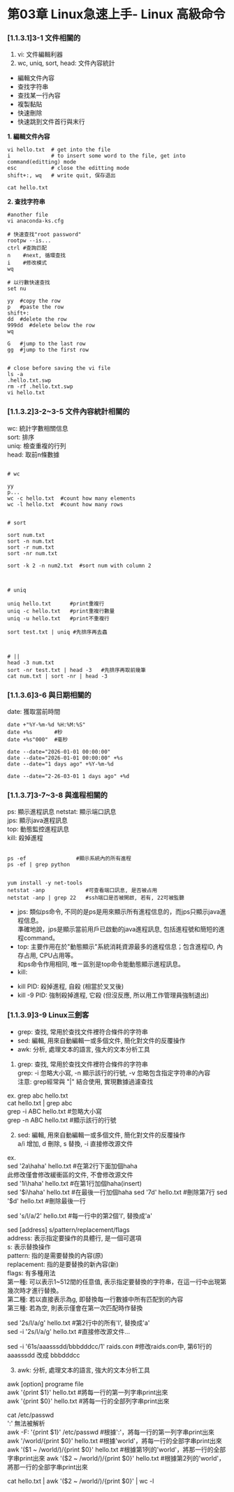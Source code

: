 # 第03章 Linux急速上手- Linux 高級命令   


### [1.1.3.1]3-1 文件相關的
1. vi: 文件編輯利器   
2. wc, uniq, sort, head: 文件內容統計   


* 編輯文件內容  
* 查找字符串   
* 查找某一行內容   
* 複製黏貼   
* 快速刪除   
* 快速跳到文件首行與末行



**1. 編輯文件內容**   
```linux
vi hello.txt  # get into the file   
i             # to insert some word to the file, get into command(editting) mode  
esc           # close the editting mode  
shift+:, wq   # write quit, 保存退出    

cat hello.txt
```

**2. 查找字符串**   


```linux  
#another file  
vi anaconda-ks.cfg  

# 快速查找"root password"
rootpw --is...
ctrl #查詢匹配
n    #next, 循環查找
i    #修改模式
wq

# 以行數快速查找
set nu

yy  #copy the row
p   #paste the row  
shift+:
dd  #delete the row
999dd  #delete below the row 
wq

G   #jump to the last row
gg  #jump to the first row
```

```linux

# close before saving the vi file
ls -a
.hello.txt.swp
rm -rf .hello.txt.swp
vi hello.txt

```

### [1.1.3.2]3-2~3-5 文件內容統計相關的
wc: 統計字數相關信息    
sort: 排序   
uniq: 檢查重複的行列   
head: 取前n條數據   

```linux

# wc

yy
p...
wc -c hello.txt  #count how many elements
wc -l hello.txt  #count how many rows


# sort

sort num.txt
sort -n num.txt  
sort -r num.txt  
sort -nr num.txt  

sort -k 2 -n num2.txt  #sort num with column 2



# uniq   
   
uniq hello.txt      #print重複行   
uniq -c hello.txt   #print重複行數量   
uniq -u hello.txt   #print不重複行   

sort test.txt | uniq #先排序再去蟲   



# ||   
head -3 num.txt   
sort -nr test.txt | head -3   #先排序再取前幾筆  
cat num.txt | sort -nr | head -3
```

### [1.1.3.6]3-6  與日期相關的 
date: 獲取當前時間

```linux   
date +"%Y-%m-%d %H:%M:%S"      
date +%s       #秒   
date +%s"000"  #毫秒   

date --date="2026-01-01 00:00:00"    
date --date="2026-01-01 00:00:00" +%s    
date --date="1 days ago" +%Y-%m-%d   

date --date="2-26-03-01 1 days ago" +%d   

```

### [1.1.3.7]3-7~3-8  與進程相關的 

ps: 顯示進程訊息
netstat: 顯示端口訊息    
jps: 顯示java進程訊息      
top: 動態監控進程訊息    
kill: 殺掉進程  

```linux   

ps -ef                #顯示系統內的所有進程  
ps -ef | grep python    
             

yum install -y net-tools
netstat -anp             #可查看端口訊息, 是否被占用
netstat -anp | grep 22   #ssh端口是否被開啟, 若有, 22可被監聽   

```


* jps: 類似ps命令, 不同的是ps是用來顯示所有進程信息的，而jps只顯示java進程信息。   
準確地說，jps是顯示當前用戶已啟動的java進程訊息, 包括進程號和簡短的進程command。         
* top: 主要作用在於"動態顯示"系統消耗資源最多的進程信息；包含進程ID, 內存占用, CPU占用等。    
和ps命令作用相同, 唯ㄧ區別是top命令能動態顯示進程訊息。    
* kill: 
- kill PID: 殺掉進程, 自殺 (相當於叉叉後)   
- kill -9 PID: 強制殺掉進程, 它殺 (但沒反應, 所以用工作管理員強制退出)   


### [1.1.3.9]3-9  Linux三劍客   
* grep: 查找, 常用於查找文件裡符合條件的字符串      
* sed: 編輯, 用來自動編輯一或多個文件, 簡化對文件的反覆操作      
* awk: 分析, 處理文本的語言, 強大的文本分析工具       
   
   
   
1. grep: 查找, 常用於查找文件裡符合條件的字符串      
grep: -i 忽略大小寫, -n 顯示該行的行號, -v 忽略包含指定字符串的內容      
注意: grep經常與 "|" 結合使用, 實現數據過濾查找   

ex. 
grep abc hello.txt   
cat hello.txt | grep abc   
grep -i ABC hello.txt  #忽略大小寫    
grep -n ABC hello.txt  #顯示該行的行號  

2. sed: 編輯, 用來自動編輯一或多個文件, 簡化對文件的反覆操作   
a/i 增加, d 刪除, s 替換, -i 直接修改源文件   

ex.   
sed '2a\haha' hello.txt  #在第2行下面加個haha   
此修改僅會修改緩衝區的文件, 不會修改源文件   
sed '1i\haha' hello.txt  #在第1行加個haha(insert)   
sed '$i\haha' hello.txt  #在最後一行加個haha
sed '7d' hello.txt  #刪除第7行   
sed '$d' hello.txt  #刪除最後一行   

sed 's/l/a/2' hello.txt  #每一行中的第2個'l', 替換成'a'    

sed [address] s/pattern/replacement/flags   
address: 表示指定要操作的具體行, 是一個可選項   
s: 表示替換操作    
pattern: 指的是需要替換的內容(原)    
replacement: 指的是要替換的新內容(新)    
flags: 有多種用法   
    第一種: 可以表示1~512間的任意值, 表示指定要替換的字符串，在這一行中出現第幾次時才進行替換。    
    第二種: 若以直接表示為g, 即替換每一行數據中所有匹配到的內容    
    第三種: 若為空, 則表示僅會在第一次匹配時作替換    

sed '2s/l/a/g' hello.txt  #第2行中的所有'l', 替換成'a'    
sed -i '2s/l/a/g' hello.txt  #直接修改源文件...    

sed -i '61s/aaasssdd/bbbdddcc/1' raids.con  #修改raids.con中, 第61行的 aaasssdd 改成 bbbdddcc    


3. awk: 分析, 處理文本的語言, 強大的文本分析工具

awk [option] programe file    
awk '{print $1}' hello.txt  #將每一行的第一列字串print出來   
awk '{print $0}' hello.txt  #將每一行的全部列字串print出來   

cat /etc/passwd   
':' 無法被解析   
awk -F: '{print $1}' /etc/passwd  #根據':'，將每一行的第一列字串print出來
awk '/world/{print $0}' hello.txt  #根據'world'，將每一行的全部字串print出來   
awk '($1 ~ /world/)/{print $0}' hello.txt  #根據第1列的'world'，將那一行的全部字串print出來  
awk '($2 ~ /world/)/{print $0}' hello.txt  #根據第2列的'world'，將那一行的全部字串print出來  

cat hello.txt | awk '($2 ~ /world/)/{print $0}' | wc -l   

